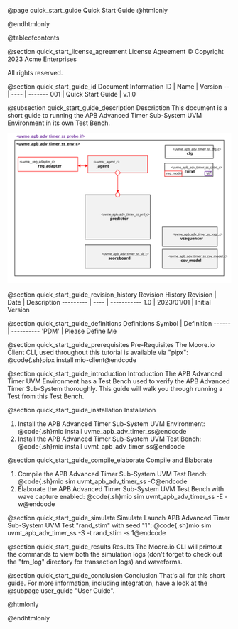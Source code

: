 @page quick_start_guide Quick Start Guide
@htmlonly
<div class="autonumbering">
@endhtmlonly



@tableofcontents



@section quick_start_license_agreement License Agreement
© Copyright 2023 Acme Enterprises

All rights reserved.



@section quick_start_guide_id Document Information
ID | Name | Version
-- | ---- | -------
001 | Quick Start Guide | v.1.0


@subsection quick_start_guide_description Description
This document is a short guide to running the APB Advanced Timer Sub-System UVM Environment in its own Test Bench.

![uvme_apb_adv_timer_ss_env_c Block Diagram](env_block_diagram.svg)



@section quick_start_guide_revision_history Revision History
Revision  | Date | Description
--------- | ---- | -----------
1.0 | 2023/01/01 | Initial Version



@section quick_start_guide_definitions Definitions
Symbol | Definition
------ | ----------
 'PDM' | Please Define Me



@section quick_start_guide_prerequisites Pre-Requisites
The Moore.io Client CLI, used throughout this tutorial is available via "pipx":
@code{.sh}pipx install mio-client@endcode



@section quick_start_guide_introduction Introduction
The APB Advanced Timer UVM Environment has a Test Bench used to verify the APB Advanced Timer Sub-System thoroughly.
This guide will walk you through running a Test from this Test Bench.



@section quick_start_guide_installation Installation
1. Install the APB Advanced Timer Sub-System UVM Environment: @code{.sh}mio install uvme_apb_adv_timer_ss@endcode
2. Install the APB Advanced Timer Sub-System UVM Test Bench: @code{.sh}mio install uvmt_apb_adv_timer_ss@endcode


@section quick_start_guide_compile_elaborate Compile and Elaborate
1. Compile the APB Advanced Timer Sub-System UVM Test Bench: @code{.sh}mio sim uvmt_apb_adv_timer_ss -C@endcode
2. Elaborate the APB Advanced Timer Sub-System UVM Test Bench with wave capture enabled: @code{.sh}mio sim uvmt_apb_adv_timer_ss -E -w@endcode


@section quick_start_guide_simulate Simulate
Launch APB Advanced Timer Sub-System UVM Test "rand_stim" with seed "1":
@code{.sh}mio sim uvmt_apb_adv_timer_ss -S -t rand_stim -s 1@endcode



@section quick_start_guide_results Results
The Moore.io CLI will printout the commands to view both the simulation logs (don't forget to check out the "trn_log"
directory for transaction logs) and waveforms.



@section quick_start_guide_conclusion Conclusion
That's all for this short guide.  For more information, including integration, have a look at the @subpage user_guide "User Guide".



@htmlonly
</div>
@endhtmlonly